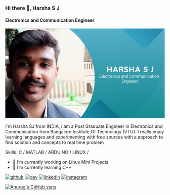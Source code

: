### Hi there 👋, Harsha S J
#### Electronics and Communication Engineer
![Electronics and Communication Engineer](https://github.com/Harsha131098/Harsha131098/blob/main/20210320_014101.jpg)

I'm Harsha SJ from INDIA, i am a Post Graduate Engineer in Electronics and Communication from Bangalore Institute Of Technology (VTU). I really enjoy learning languages and experimenting with free sources with a approach to find solution and concepts to real time problem

Skills: C / MATLAB / ARDUINO / LINUX /

- 🔭 I’m currently working on Linux Mini Projects 
- 🌱 I’m currently learning C++ 


[<img src='https://cdn.jsdelivr.net/npm/simple-icons@3.0.1/icons/github.svg' alt='github' height='40'>](https://github.com/Harsha131098)  [<img src='https://cdn.jsdelivr.net/npm/simple-icons@3.0.1/icons/dev-dot-to.svg' alt='dev' height='40'>](https://dev.to/Harsha131098)  [<img src='https://cdn.jsdelivr.net/npm/simple-icons@3.0.1/icons/linkedin.svg' alt='linkedin' height='40'>](https://www.linkedin.com/in/www.linkedin.com/in/harshasj/)  [<img src='https://cdn.jsdelivr.net/npm/simple-icons@3.0.1/icons/instagram.svg' alt='instagram' height='40'>](https://www.instagram.com/https://www.instagram.com/harshasj_//)  


[![Anurag's GitHub stats](https://github-readme-stats.vercel.app/api?username=Harsha131098)](https://github.com/anuraghazra/github-readme-stats)
